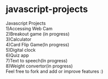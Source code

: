 # javascript-projects<br>
Javascript Projects<br>
1)Accessing Web Cam<br>
2)Breakout game (in progress)<br>
3)Calculator<br>
4)Card Flip Game(In progress)<br>
5)Digital clock<br>
6)Quiz app<br>
7)Text to speech(In progress)<br>
8)Weight convertor(in progress)<br>
Feel free to fork and add or improve features :)<br>
